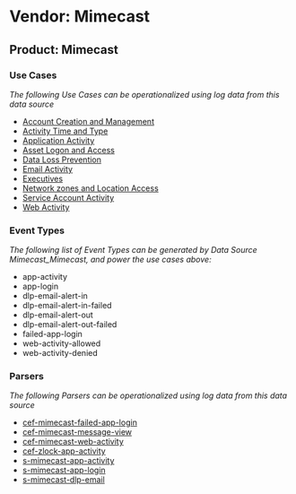 Vendor: Mimecast
================
Product: Mimecast
-----------------

### Use Cases

_The following Use Cases can be operationalized using log data from this data source_

* [Account Creation and Management](usecase_account_creation_and_management.md)
* [Activity Time  and Type](usecase_activity_time__and_type.md)
* [Application Activity](usecase_application_activity.md)
* [Asset Logon and Access](usecase_asset_logon_and_access.md)
* [Data Loss Prevention](usecase_data_loss_prevention.md)
* [Email Activity](usecase_email_activity.md)
* [Executives](usecase_executives.md)
* [Network zones and Location Access](usecase_network_zones_and_location_access.md)
* [Service Account Activity](usecase_service_account_activity.md)
* [Web Activity](usecase_web_activity.md)


### Event Types

_The following list of Event Types can be generated by Data Source Mimecast_Mimecast, and power the use cases above:_

- app-activity
- app-login
- dlp-email-alert-in
- dlp-email-alert-in-failed
- dlp-email-alert-out
- dlp-email-alert-out-failed
- failed-app-login
- web-activity-allowed
- web-activity-denied


### Parsers

_The following Parsers can be operationalized using log data from this data source_

* [cef-mimecast-failed-app-login](parserContent_cef-mimecast-failed-app-login.md)
* [cef-mimecast-message-view](parserContent_cef-mimecast-message-view.md)
* [cef-mimecast-web-activity](parserContent_cef-mimecast-web-activity.md)
* [cef-zlock-app-activity](parserContent_cef-zlock-app-activity.md)
* [s-mimecast-app-activity](parserContent_s-mimecast-app-activity.md)
* [s-mimecast-app-login](parserContent_s-mimecast-app-login.md)
* [s-mimecast-dlp-email](parserContent_s-mimecast-dlp-email.md)
